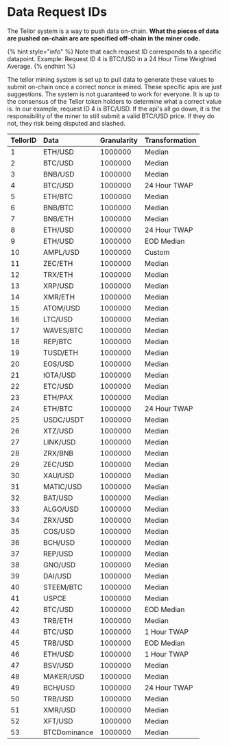 # Data Request IDs

The Tellor system is a way to push data on-chain. **What the pieces of data are pushed on-chain are are specified off-chain in the miner code.**

{% hint style="info" %}
Note that each request ID corresponds to a specific datapoint. Example: Request ID 4 is BTC/USD in a 24 Hour Time Weighted Average.
{% endhint %}

The tellor mining system is set up to pull data to generate these values to submit on-chain once a correct nonce is mined. These specific apis are just suggestions. The system is not guaranteed to work for everyone. It is up to the consensus of the Tellor token holders to determine what a correct value is. In our example, request ID 4 is BTC/USD. If the api's all go down, it is the responsibility of the miner to still submit a valid BTC/USD price. If they do not, they risk being disputed and slashed.

| TellorID | Data | Granularity | Transformation |
| :--- | :--- | :--- | :--- |
| 1 | ETH/USD | 1000000 | Median |
| 2 | BTC/USD | 1000000 | Median |
| 3 | BNB/USD | 1000000 | Median |
| 4 | BTC/USD | 1000000 | 24 Hour TWAP |
| 5 | ETH/BTC | 1000000 | Median |
| 6 | BNB/BTC | 1000000 | Median |
| 7 | BNB/ETH | 1000000 | Median |
| 8 | ETH/USD | 1000000 | 24 Hour TWAP |
| 9 | ETH/USD | 1000000 | EOD Median |
| 10 | AMPL/USD | 1000000 | Custom |
| 11 | ZEC/ETH | 1000000 | Median |
| 12 | TRX/ETH | 1000000 | Median |
| 13 | XRP/USD | 1000000 | Median |
| 14 | XMR/ETH | 1000000 | Median |
| 15 | ATOM/USD | 1000000 | Median |
| 16 | LTC/USD | 1000000 | Median |
| 17 | WAVES/BTC | 1000000 | Median |
| 18 | REP/BTC | 1000000 | Median |
| 19 | TUSD/ETH | 1000000 | Median |
| 20 | EOS/USD | 1000000 | Median |
| 21 | IOTA/USD | 1000000 | Median |
| 22 | ETC/USD | 1000000 | Median |
| 23 | ETH/PAX | 1000000 | Median |
| 24 | ETH/BTC | 1000000 | 24 Hour TWAP |
| 25 | USDC/USDT | 1000000 | Median |
| 26 | XTZ/USD | 1000000 | Median |
| 27 | LINK/USD | 1000000 | Median |
| 28 | ZRX/BNB | 1000000 | Median |
| 29 | ZEC/USD | 1000000 | Median |
| 30 | XAU/USD | 1000000 | Median |
| 31 | MATIC/USD | 1000000 | Median |
| 32 | BAT/USD | 1000000 | Median |
| 33 | ALGO/USD | 1000000 | Median |
| 34 | ZRX/USD | 1000000 | Median |
| 35 | COS/USD | 1000000 | Median |
| 36 | BCH/USD | 1000000 | Median |
| 37 | REP/USD | 1000000 | Median |
| 38 | GNO/USD | 1000000 | Median |
| 39 | DAI/USD | 1000000 | Median |
| 40 | STEEM/BTC | 1000000 | Median |
| 41 | USPCE | 1000000 | Median |
| 42 | BTC/USD | 1000000 | EOD Median |
| 43 | TRB/ETH | 1000000 | Median |
| 44 | BTC/USD | 1000000 | 1 Hour TWAP |
| 45 | TRB/USD | 1000000 | EOD Median |
| 46 | ETH/USD | 1000000 | 1 Hour TWAP |
| 47 | BSV/USD | 1000000 | Median |
| 48 | MAKER/USD | 1000000 | Median |
| 49 | BCH/USD | 1000000 | 24 Hour TWAP |
| 50 | TRB/USD | 1000000 | Median |
| 51 | XMR/USD | 1000000 | Median |
| 52 | XFT/USD | 1000000 | Median |
| 53 | BTCDominance | 1000000 | Median |

